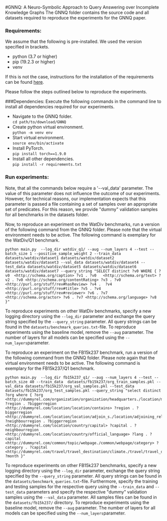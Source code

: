 #GNNQ: A Neuro-Symbolic Approach to Query Answering over Incomplete Knowledge Graphs
The GNNQ folder contains the source code and all datasets required to reproduce the experiments for the GNNQ paper.

### Requirements:
We assume that the following is pre-installed. We used the version specified in brackets.
- python (3.7 or higher)
- pip (19.2.3 or higher)
- venv

If this is not the case, instructions for the installation of the requirements can be found [here](https://packaging.python.org/en/latest/guides/installing-using-pip-and-virtual-environments/).

Please follow the steps outlined below to reproduce the experiments.

###Dependencies:
Execute the following commands in the command line to install all dependencies required for our experiments.
- Navigate to the GNNQ folder. \
```cd path/to/download/GNNQ```
- Create python virtual environment. \
```python -m venv env```
- Start virtual environment. \
```source env/bin/activate```
- Install PyTorch. \
```pip install torch==1.9.0```
- Install all other dependencies. \
```pip install -r requirements.txt```

### Run experiments:
Note, that all the commands below require a '--val_data' parameter. The value of this parameter does not influence the outcome of our experiments. However, for technical reasons, our implementation expects that this parameter is passed a file containing a set of samples over an appropriate set of predicates. For this reason, we provide "dummy" validation samples for all benchmarks in the datasets folder. 

Now, to reproduce an experiment on the WatDiv benchmarks, run a version of the following command from the GNNQ folder. Please note that the virtual environment needs to be active. The following command is exemplary for the  WatDiv/Q1 benchmark. 
```
python main.py  --log_dir watdiv_q1/ --aug --num_layers 4 --test --batch_size 1 --positive_sample_weight 2 --train_data datasets/watdiv/dataset1 datasets/watdiv/dataset2 datasets/watdiv/dataset3 --val_data datasets/watdiv/dataset4 --test_data datasets/watdiv/dataset5 datasets/watdiv/dataset6 datasets/watdiv/dataset7 --query_string "SELECT distinct ?v0 WHERE { ?v0  <http://schema.org/caption> ?v1 . ?v0   <http://schema.org/text> ?v2 . ?v0 <http://schema.org/contentRating> ?v3 . ?v0   <http://purl.org/stuff/rev#hasReview> ?v4 .  ?v4 <http://purl.org/stuff/rev#title> ?v5 . ?v4  <http://purl.org/stuff/rev#reviewer> ?v6 . ?v7 <http://schema.org/actor> ?v6 . ?v7 <http://schema.org/language> ?v8  }" 
```

To reproduce experiments on other WatDiv benchmarks, specify a new logging directory using the `--log_dir` parameter and exchange the query string specified by the `--query_string` parameter. All query strings can be found in the `datasets/benchmark_queries.txt`-file. To reproduce experiments using the baseline model, remove the `--aug` parameter. The number of layers for all models can be specified using the `--num_layers`parameter.

To reproduce an experiment on the FB15k237 benchmark, run a version of the following command from the GNNQ folder. Please note again that the virtual environment needs to be active. The following command is exemplary for the FB15k237/Q1 benchmark.

```
python main.py  --log_dir fb15k237_q1/ --aug --num_layers 4 --test --batch_size 40 --train_data  datasets/fb15k237/org_train_samples.pkl --val_data datasets/fb15k237/org_val_samples.pkl --test_data datasets/fb15k237/org_test_samples.pkl --query_string "select distinct ?org where { ?org <http://dummyrel.com/organization/organization/headquarters./location/mailing_address/state_province_region> ?region . ?biggerregion <http://dummyrel.com/location/location/contains> ?region . ?biggerregion <http://dummyrel.com/location/location/adjoin_s./location/adjoining_relationship/adjoins> ?neighbourregion . ?biggerregion <http://dummyrel.com/location/country/capital> ?capital . ?neighbourregion <http://dummyrel.com/location/country/official_language> ?lang . ?capital <http://dummyrel.com/common/topic/webpage./common/webpage/category> ?category . ?capital <http://dummyrel.com/travel/travel_destination/climate./travel/travel_destination_monthly_climate/month> ?month }"  
```
To reproduce experiments on other FB15k237 benchmarks, specify a new logging directory using the `--log_dir` parameter, exchange the query string specified by the `--query_string` parameter. All query strings can be found in the `datasets/benchmark_queries.txt`-file. Furthermore, specify the training and testing samples for the respective query using the `--train_data` and `--test_data` parameters and specify the respective "dummy" validation samples using the `--val_data` parameter. All samples files can be found in the `datasets/fb15k237/` directory. To reproduce experiments using the baseline model, remove the `--aug` parameter. The number of layers for all models can be specified using the `--num_layers`parameter.

